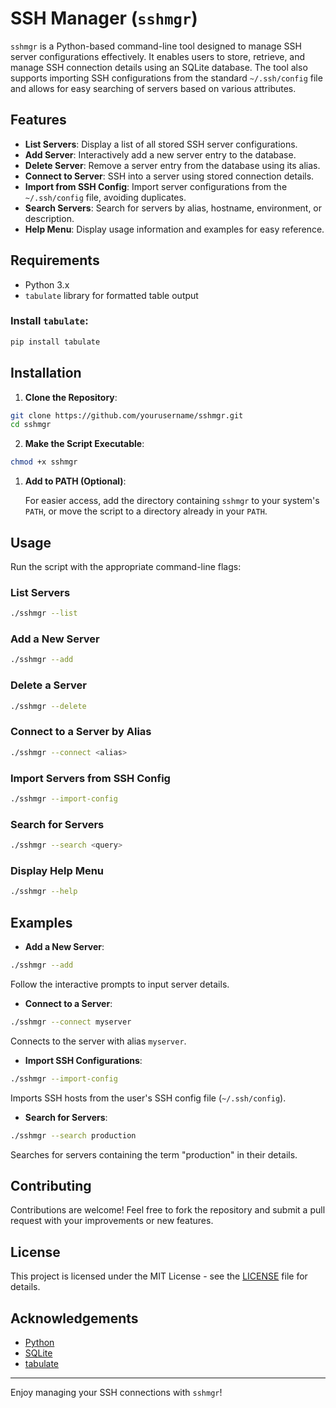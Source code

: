 # SSH Manager (`sshmgr`)

`sshmgr` is a Python-based command-line tool designed to manage SSH server configurations effectively. It enables users to store, retrieve, and manage SSH connection details using an SQLite database. The tool also supports importing SSH configurations from the standard `~/.ssh/config` file and allows for easy searching of servers based on various attributes.

## Features

- **List Servers**: Display a list of all stored SSH server configurations.
- **Add Server**: Interactively add a new server entry to the database.
- **Delete Server**: Remove a server entry from the database using its alias.
- **Connect to Server**: SSH into a server using stored connection details.
- **Import from SSH Config**: Import server configurations from the `~/.ssh/config` file, avoiding duplicates.
- **Search Servers**: Search for servers by alias, hostname, environment, or description.
- **Help Menu**: Display usage information and examples for easy reference.

## Requirements

- Python 3.x
- `tabulate` library for formatted table output

### Install `tabulate`:

```bash
pip install tabulate
```

## Installation

1. **Clone the Repository**:

```bash
git clone https://github.com/yourusername/sshmgr.git
cd sshmgr
```

2. **Make the Script Executable**:

```bash
chmod +x sshmgr
```

1. **Add to PATH (Optional)**:

   For easier access, add the directory containing `sshmgr` to your system's `PATH`, or move the script to a directory already in your `PATH`.

## Usage

Run the script with the appropriate command-line flags:

### List Servers

```bash
./sshmgr --list
```

### Add a New Server

```bash
./sshmgr --add
```

### Delete a Server

```bash
./sshmgr --delete
```

### Connect to a Server by Alias

```bash
./sshmgr --connect <alias>
```

### Import Servers from SSH Config

```bash
./sshmgr --import-config
```

### Search for Servers

```bash
./sshmgr --search <query>
```

### Display Help Menu

```bash
./sshmgr --help
```

## Examples

- **Add a New Server**:
```bash
./sshmgr --add
```
  Follow the interactive prompts to input server details.

- **Connect to a Server**:
```bash
./sshmgr --connect myserver
```
  Connects to the server with alias `myserver`.

- **Import SSH Configurations**:
```bash
./sshmgr --import-config
```
  Imports SSH hosts from the user's SSH config file (`~/.ssh/config`).

- **Search for Servers**:
```bash
./sshmgr --search production
```
  Searches for servers containing the term "production" in their details.

## Contributing

Contributions are welcome! Feel free to fork the repository and submit a pull request with your improvements or new features.

## License

This project is licensed under the MIT License - see the [LICENSE](LICENSE) file for details.

## Acknowledgements

- [Python](https://wwwthon.org/)
- [SQLite](https://www.sqlite.org/)
- [tabulate](https://pypi.org/project/tabulate/)

---

Enjoy managing your SSH connections with `sshmgr`!
